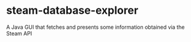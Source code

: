 steam-database-explorer
=======================

A Java GUI that fetches and presents some information obtained via the Steam API